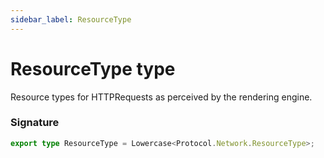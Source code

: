 ```yaml
---
sidebar_label: ResourceType
---
```


# ResourceType type

Resource types for HTTPRequests as perceived by the rendering engine.

### Signature

```typescript
export type ResourceType = Lowercase<Protocol.Network.ResourceType>;
```
